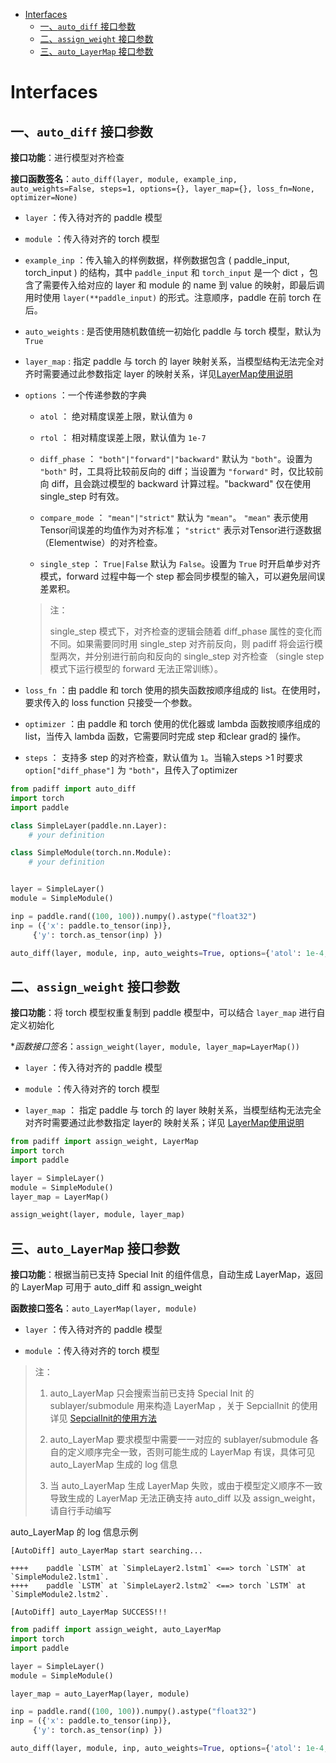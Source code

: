 - [Interfaces](#interfaces)
  - [一、`auto_diff` 接口参数](#一auto_diff-接口参数)
  - [二、`assign_weight` 接口参数](#二assign_weight-接口参数)
  - [三、`auto_LayerMap` 接口参数](#三auto_layermap-接口参数)

# Interfaces
## 一、`auto_diff` 接口参数

  **接口功能**：进行模型对齐检查

  **接口函数签名**：`auto_diff(layer, module, example_inp, auto_weights=False, steps=1, options={}, layer_map={}, loss_fn=None, optimizer=None)`

  -   `layer` ：传入待对齐的 paddle 模型

  -   `module` ：传入待对齐的 torch 模型

  -   `example_inp` ：传入输入的样例数据，样例数据包含 ( paddle_input, torch_input ) 的结构，其中 `paddle_input` 和 `torch_input` 是一个 dict ，包含了需要传入给对应的 layer 和 module 的 name 到 value 的映射，即最后调用时使用 `layer(**paddle_input)` 的形式。注意顺序，paddle 在前 torch 在后。

  -   `auto_weights` : 是否使用随机数值统一初始化 paddle 与 torch 模型，默认为 `True`

  -   `layer_map` : 指定 paddle 与 torch 的 layer 映射关系，当模型结构无法完全对齐时需要通过此参数指定 layer 的映射关系，详见[LayerMap使用说明](LayerMap.md)

  -   `options` ：一个传递参数的字典

      -   `atol` ： 绝对精度误差上限，默认值为  `0`

      -   `rtol` ： 相对精度误差上限，默认值为  `1e-7`

      -   `diff_phase` ：  `"both"|"forward"|"backward"`  默认为  `"both"`。设置为  `"both"`  时，工具将比较前反向的 diff；当设置为  `"forward"`  时，仅比较前向 diff，且会跳过模型的 backward 计算过程。"backward" 仅在使用 single_step 时有效。

      -   `compare_mode` ：  `"mean"|"strict"`  默认为  `"mean"`。  `"mean"`  表示使用Tensor间误差的均值作为对齐标准；  `"strict"`  表示对Tensor进行逐数据（Elementwise）的对齐检查。

      -   `single_step` ：  `True|False`  默认为  `False`。设置为  `True`  时开启单步对齐模式，forward 过程中每一个 step 都会同步模型的输入，可以避免层间误差累积。

      > 注：
      >
      > single_step 模式下，对齐检查的逻辑会随着 diff_phase 属性的变化而不同。如果需要同时用 single_step 对齐前反向，则 padiff 将会运行模型两次，并分别进行前向和反向的 single_step 对齐检查 （single step 模式下运行模型的 forward 无法正常训练）。

  -   `loss_fn` ：由 paddle 和 torch 使用的损失函数按顺序组成的 list。在使用时，要求传入的 loss function 只接受一个参数。

  -   `optimizer` ：由 paddle 和 torch 使用的优化器或 lambda 函数按顺序组成的 list，当传入 lambda 函数，它需要同时完成 step 和clear grad的 操作。

  -   `steps` ： 支持多 step 的对齐检查，默认值为 `1`。当输入steps >1 时要求  `option["diff_phase"]`  为  `"both"`，且传入了optimizer

```py
from padiff import auto_diff
import torch
import paddle

class SimpleLayer(paddle.nn.Layer):
    # your definition

class SimpleModule(torch.nn.Module):
    # your definition


layer = SimpleLayer()
module = SimpleModule()

inp = paddle.rand((100, 100)).numpy().astype("float32")
inp = ({'x': paddle.to_tensor(inp)},
     {'y': torch.as_tensor(inp) })

auto_diff(layer, module, inp, auto_weights=True, options={'atol': 1e-4, 'rtol':0, 'compare_mode': 'strict', 'single_step':False})
```



  ## 二、`assign_weight` 接口参数

  **接口功能**：将 torch 模型权重复制到 paddle 模型中，可以结合 `layer_map` 进行自定义初始化

  **函数接口签名*：`assign_weight(layer, module, layer_map=LayerMap())`

  -   `layer` ：传入待对齐的 paddle 模型

  -   `module` ：传入待对齐的 torch 模型

  -   `layer_map` ： 指定 paddle 与 torch 的 layer 映射关系，当模型结构无法完全对齐时需要通过此参数指定 layer的 映射关系；详见 [LayerMap使用说明](LayerMap.md)

```py
from padiff import assign_weight, LayerMap
import torch
import paddle

layer = SimpleLayer()
module = SimpleModule()
layer_map = LayerMap()

assign_weight(layer, module, layer_map)
```

## 三、`auto_LayerMap` 接口参数

**接口功能**：根据当前已支持 Special Init 的组件信息，自动生成 LayerMap，返回的 LayerMap 可用于 auto_diff 和 assign_weight

**函数接口签名**：`auto_LayerMap(layer, module)`

  -   `layer` ：传入待对齐的 paddle 模型

  -   `module` ：传入待对齐的 torch 模型

> 注：
>
> 1.  auto_LayerMap 只会搜索当前已支持 Special Init 的 sublayer/submodule 用来构造 LayerMap ，关于 SepcialInit 的使用详见 [SepcialInit的使用方法](SpecialInit.md)
>
> 2.  auto_LayerMap 要求模型中需要一一对应的 sublayer/submodule 各自的定义顺序完全一致，否则可能生成的 LayerMap 有误，具体可见 auto_LayerMap 生成的 log 信息
>
> 3.  当 auto_LayerMap 生成 LayerMap 失败，或由于模型定义顺序不一致导致生成的 LayerMap 无法正确支持 auto_diff 以及 assign_weight，请自行手动编写

auto_LayerMap 的 log 信息示例
```
[AutoDiff] auto_LayerMap start searching...

++++    paddle `LSTM` at `SimpleLayer2.lstm1` <==> torch `LSTM` at `SimpleModule2.lstm1`.
++++    paddle `LSTM` at `SimpleLayer2.lstm2` <==> torch `LSTM` at `SimpleModule2.lstm2`.

[AutoDiff] auto_LayerMap SUCCESS!!!
```


```py
from padiff import assign_weight, auto_LayerMap
import torch
import paddle

layer = SimpleLayer()
module = SimpleModule()

layer_map = auto_LayerMap(layer, module)

inp = paddle.rand((100, 100)).numpy().astype("float32")
inp = ({'x': paddle.to_tensor(inp)},
     {'y': torch.as_tensor(inp) })

auto_diff(layer, module, inp, auto_weights=True, options={'atol': 1e-4, 'rtol':0, 'compare_mode': 'strict', 'single_step':False}, layer_map=layer_map)
```
